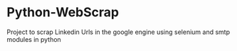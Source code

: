 # Python-WebScrap
Project to scrap Linkedin Urls in the google engine using selenium and smtp modules in python
